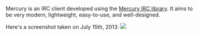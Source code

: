 Mercury is an IRC client developed using the [Mercury IRC library](http://github.com/zmansiv/mercury-lib-java). It aims to be very modern, lightweight, easy-to-use, and well-designed.

Here's a screenshot taken on July 15th, 2013:
![](https://dl.dropbox.com/u/17935845/2013-07-15_04-50-43.png)
